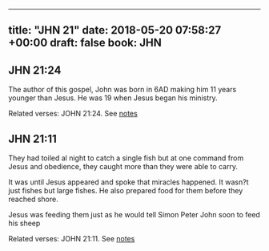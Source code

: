 
---
title: "JHN 21"
date: 2018-05-20 07:58:27 +00:00
draft: false
book: JHN
---

## JHN 21:24

The author of this gospel, John was born in 6AD making him 11 years younger than Jesus. He was 19 when Jesus began his ministry.

Related verses: JOHN 21:24. See [notes](https://my.bible.com/notes/2903692393365365573)


## JHN 21:11

They had toiled al night to catch a single fish but at one command from Jesus and obedience, they caught more than they were able to carry.

It was until Jesus appeared and spoke that miracles happened. It wasn?t just fishes but large fishes. He also prepared food for them before they reached shore.

Jesus was feeding them just as he would tell Simon Peter John soon to feed his sheep

Related verses: JOHN 21:11. See [notes](https://my.bible.com/notes/2903218096561709669)

